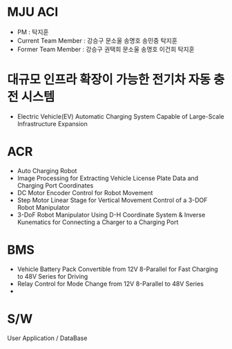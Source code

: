 # MJU ACI
+ PM : 탁지훈
+ Current Team Member : 강승구 문소울 송명호 송민중 탁지훈
+ Former Team Member : 강승구 권택희 문소울 송명호 이건희 탁지훈 
  
# 대규모 인프라 확장이 가능한 전기차 자동 충전 시스템

+ Electric Vehicle(EV) Automatic Charging System Capable of Large-Scale Infrastructure Expansion
# 
# ACR

+ Auto Charging Robot
+ Image Processing for Extracting Vehicle License Plate Data and Charging Port Coordinates
+ DC Motor Encoder Control for Robot Movement
+ Step Motor Linear Stage for Vertical Movement Control of a 3-DOF Robot Manipulator
+ 3-DoF Robot Manipulator Using D-H Coordinate System & Inverse Kunematics for Connecting a Charger to a Charging Port
# 
# BMS
+ Vehicle Battery Pack Convertible from 12V 8-Parallel for Fast Charging to 48V Series for Driving
+ Relay Control for Mode Change from 12V 8-Parallel to 48V Series
+ 
# 
# S/W
  User Application / DataBase
# 
